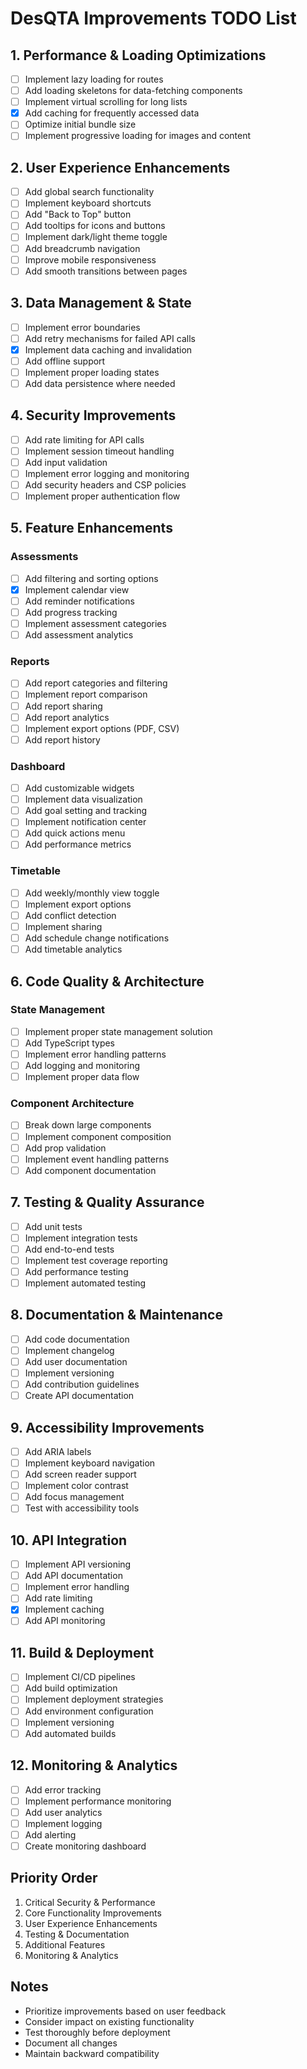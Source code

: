 # DesQTA Improvements TODO List

## 1. Performance & Loading Optimizations
- [ ] Implement lazy loading for routes
- [ ] Add loading skeletons for data-fetching components
- [ ] Implement virtual scrolling for long lists
- [x] Add caching for frequently accessed data
- [ ] Optimize initial bundle size
- [ ] Implement progressive loading for images and content

## 2. User Experience Enhancements
- [ ] Add global search functionality
- [ ] Implement keyboard shortcuts
- [ ] Add "Back to Top" button
- [ ] Add tooltips for icons and buttons
- [ ] Implement dark/light theme toggle
- [ ] Add breadcrumb navigation
- [ ] Improve mobile responsiveness
- [ ] Add smooth transitions between pages

## 3. Data Management & State
- [ ] Implement error boundaries
- [ ] Add retry mechanisms for failed API calls
- [x] Implement data caching and invalidation
- [ ] Add offline support
- [ ] Implement proper loading states
- [ ] Add data persistence where needed

## 4. Security Improvements
- [ ] Add rate limiting for API calls
- [ ] Implement session timeout handling
- [ ] Add input validation
- [ ] Implement error logging and monitoring
- [ ] Add security headers and CSP policies
- [ ] Implement proper authentication flow

## 5. Feature Enhancements

### Assessments
- [ ] Add filtering and sorting options
- [x] Implement calendar view
- [ ] Add reminder notifications
- [ ] Add progress tracking
- [ ] Implement assessment categories
- [ ] Add assessment analytics

### Reports
- [ ] Add report categories and filtering
- [ ] Implement report comparison
- [ ] Add report sharing
- [ ] Add report analytics
- [ ] Implement export options (PDF, CSV)
- [ ] Add report history

### Dashboard
- [ ] Add customizable widgets
- [ ] Implement data visualization
- [ ] Add goal setting and tracking
- [ ] Implement notification center
- [ ] Add quick actions menu
- [ ] Add performance metrics

### Timetable
- [ ] Add weekly/monthly view toggle
- [ ] Implement export options
- [ ] Add conflict detection
- [ ] Implement sharing
- [ ] Add schedule change notifications
- [ ] Add timetable analytics

## 6. Code Quality & Architecture

### State Management
- [ ] Implement proper state management solution
- [ ] Add TypeScript types
- [ ] Implement error handling patterns
- [ ] Add logging and monitoring
- [ ] Implement proper data flow

### Component Architecture
- [ ] Break down large components
- [ ] Implement component composition
- [ ] Add prop validation
- [ ] Implement event handling patterns
- [ ] Add component documentation

## 7. Testing & Quality Assurance
- [ ] Add unit tests
- [ ] Implement integration tests
- [ ] Add end-to-end tests
- [ ] Implement test coverage reporting
- [ ] Add performance testing
- [ ] Implement automated testing

## 8. Documentation & Maintenance
- [ ] Add code documentation
- [ ] Implement changelog
- [ ] Add user documentation
- [ ] Implement versioning
- [ ] Add contribution guidelines
- [ ] Create API documentation

## 9. Accessibility Improvements
- [ ] Add ARIA labels
- [ ] Implement keyboard navigation
- [ ] Add screen reader support
- [ ] Implement color contrast
- [ ] Add focus management
- [ ] Test with accessibility tools

## 10. API Integration
- [ ] Implement API versioning
- [ ] Add API documentation
- [ ] Implement error handling
- [ ] Add rate limiting
- [x] Implement caching
- [ ] Add API monitoring

## 11. Build & Deployment
- [ ] Implement CI/CD pipelines
- [ ] Add build optimization
- [ ] Implement deployment strategies
- [ ] Add environment configuration
- [ ] Implement versioning
- [ ] Add automated builds

## 12. Monitoring & Analytics
- [ ] Add error tracking
- [ ] Implement performance monitoring
- [ ] Add user analytics
- [ ] Implement logging
- [ ] Add alerting
- [ ] Create monitoring dashboard

## Priority Order
1. Critical Security & Performance
2. Core Functionality Improvements
3. User Experience Enhancements
4. Testing & Documentation
5. Additional Features
6. Monitoring & Analytics

## Notes
- Prioritize improvements based on user feedback
- Consider impact on existing functionality
- Test thoroughly before deployment
- Document all changes
- Maintain backward compatibility 